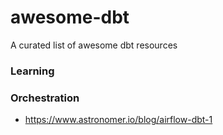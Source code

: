 # awesome-dbt
A curated list of awesome dbt resources 

### Learning

### Orchestration
- https://www.astronomer.io/blog/airflow-dbt-1
